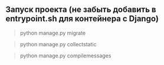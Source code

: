 ## Запуск проекта (не забыть добавить в entrypoint.sh для контейнера с Django)

> python manage.py migrate

> python manage.py collectstatic

> python manage.py compilemessages

